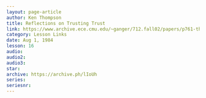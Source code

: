 ```yaml
---
layout: page-article
author: Ken Thompson
title: Reflections on Trusting Trust
link: https://www.archive.ece.cmu.edu/~ganger/712.fall02/papers/p761-thompson.pdf
category: Lesson Links
date: Aug 1, 1984
lesson: 16
audio: 
audio2: 
audio3: 
star: 
archive: https://archive.ph/lIoUh
series: 
seriesnr: 
---
```

